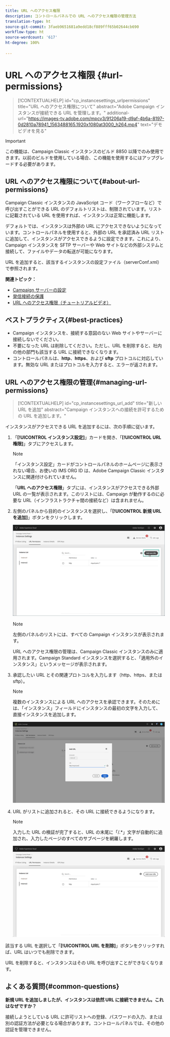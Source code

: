 ```yaml
---
title: URL へのアクセス権限
description: コントロールパネルでの URL へのアクセス権限の管理方法
translation-type: ht
source-git-commit: 3faeb9651681a9edd18cf889fff65b02644cb690
workflow-type: ht
source-wordcount: '617'
ht-degree: 100%

---
```



# URL へのアクセス権限 {#url-permissions}

>[!CONTEXTUALHELP]
>id="cp_instancesettings_urlpermissions"
>title="URL へのアクセス権限について"
>abstract="Adobe Campaign インスタンスが接続できる URL を管理します。"
>additional-url="https://images-tv.adobe.com/mpcv3/91206a19-d9af-4b6a-8197-0d2810a78941_1563488165.1920x1080at3000_h264.mp4" text="デモビデオを見る"

>[!IMPORTANT]
>
>この機能は、Campaign Classic インスタンスのビルド 8850 以降でのみ使用できます。以前のビルドを使用している場合、この機能を使用するにはアップグレードする必要があります。

## URL へのアクセス権限について{#about-url-permissions}

Campaign Classic インスタンスの JavaScript コード（ワークフローなど）で呼び出すことができる URL のデフォルトリストは、制限されています。リストに記載されている URL を使用すれば、インスタンスは正常に機能します。

デフォルトでは、インスタンスは外部の URL にアクセスできないようになっています。コントロールパネルを使用すると、外部の URL を承認済み URL リストに追加して、インスタンスがアクセスできるように設定できます。これにより、Campaign インスタンスを SFTP サーバーや Web サイトなどの外部システムと接続して、ファイルやデータの転送が可能になります。

URL を追加すると、該当するインスタンスの設定ファイル（serverConf.xml）で参照されます。

**関連トピック：**

* [Campaign サーバーの設定](https://docs.campaign.adobe.com/doc/AC/en/INS_Additional_configurations_Configuring_Campaign_server.html)
* [発信接続の保護](https://docs.campaign.adobe.com/doc/AC/en/INS_Additional_configurations_Configuring_Campaign_server.html#Outgoing_connection_protection)
* [URL へのアクセス権限（チュートリアルビデオ）](https://docs.adobe.com/content/help/en/campaign-learn/campaign-classic-tutorials/administrating/control-panel-acc/adding-url-permissions.html)

## ベストプラクティス{#best-practices}

* Campaign インスタンスを、接続する意図のない Web サイトやサーバーに接続しないでください。
* 不要になった URL は削除してください。ただし、URL を削除すると、社内の他の部門も該当する URL に接続できなくなります。
* コントロールパネルは、**http**、**https**、および **sftp** プロトコルに対応しています。無効な URL またはプロトコルを入力すると、エラーが返されます。

## URL へのアクセス権限の管理{#managing-url-permissions}

>[!CONTEXTUALHELP]
>id="cp_instancesettings_url_add"
>title="新しい URL を追加"
>abstract="Campaign インスタンスへの接続を許可するための URL を追加します。"

インスタンスがアクセスできる URL を追加するには、次の手順に従います。

1. 「**[!UICONTROL インスタンス設定]**」カードを開き、「**[!UICONTROL URL 権限]**」タブにアクセスします。

   >[!NOTE]
   >
   >「インスタンス設定」カードがコントロールパネルのホームページに表示されない場合、お使いの IMS ORG ID は、Adobe Campaign Classic インスタンスに関連付けられていません。
   >
   >「<b><span class="uicontrol">URL へのアクセス権限</span></b>」タブには、インスタンスがアクセスできる外部 URL の一覧が表示されます。このリストには、Campaign が動作するのに必要な URL（インフラストラクチャ間の接続など）は含まれません。

1. 左側のパネルから目的のインスタンスを選択し、「**[!UICONTROL 新規 URL を追加]**」ボタンをクリックします。

   ![](assets/add_url1.png)

   >[!NOTE]
   >
   >左側のパネルのリストには、すべての Campaign インスタンスが表示されます。
   >
   >URL へのアクセス権限の管理は、Campaign Classic インスタンスのみに適用されます。Campaign Standard インスタンスを選択すると、「適用外のインスタンス」というメッセージが表示されます。

1. 承認したい URL とその関連プロトコルを入力します（http、https、または sftp）。

   >[!NOTE]
   >
   >複数のインスタンスによる URL へのアクセスを承認できます。そのためには、「インスタンス」フィールドにインスタンスの最初の文字を入力して、直接インスタンスを追加します。

   ![](assets/add_url2.png)

1. URL がリストに追加されると、その URL に接続できるようになります。

   >[!NOTE]
   >
   >入力した URL の検証が完了すると、URL の末尾に「/.*」文字が自動的に追加され、入力したページのすべてのサブページを網羅します。

   ![](assets/add_url_listnew.png)

該当する URL を選択して「**[!UICONTROL URL を削除]**」ボタンをクリックすれば、URL はいつでも削除できます。

URL を削除すると、インスタンスはその URL を呼び出すことができなくなります。

## よくある質問{#common-questions}

**新規 URL を追加しましたが、インスタンスは依然 URL に接続できません。これはなぜですか？**

接続しようとしている URL に許可リストへの登録、パスワードの入力、または別の認証方法が必要となる場合があります。コントロールパネルでは、その他の認証を管理できません。
